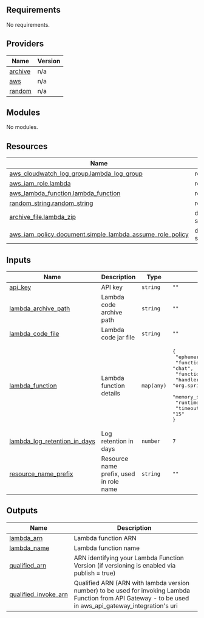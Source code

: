 <!-- BEGIN_TF_DOCS -->
## Requirements

No requirements.

## Providers

| Name | Version |
|------|---------|
| <a name="provider_archive"></a> [archive](#provider\_archive) | n/a |
| <a name="provider_aws"></a> [aws](#provider\_aws) | n/a |
| <a name="provider_random"></a> [random](#provider\_random) | n/a |

## Modules

No modules.

## Resources

| Name | Type |
|------|------|
| [aws_cloudwatch_log_group.lambda_log_group](https://registry.terraform.io/providers/hashicorp/aws/latest/docs/resources/cloudwatch_log_group) | resource |
| [aws_iam_role.lambda](https://registry.terraform.io/providers/hashicorp/aws/latest/docs/resources/iam_role) | resource |
| [aws_lambda_function.lambda_function](https://registry.terraform.io/providers/hashicorp/aws/latest/docs/resources/lambda_function) | resource |
| [random_string.random_string](https://registry.terraform.io/providers/hashicorp/random/latest/docs/resources/string) | resource |
| [archive_file.lambda_zip](https://registry.terraform.io/providers/hashicorp/archive/latest/docs/data-sources/file) | data source |
| [aws_iam_policy_document.simple_lambda_assume_role_policy](https://registry.terraform.io/providers/hashicorp/aws/latest/docs/data-sources/iam_policy_document) | data source |

## Inputs

| Name | Description | Type | Default | Required |
|------|-------------|------|---------|:--------:|
| <a name="input_api_key"></a> [api\_key](#input\_api\_key) | API key | `string` | `""` | no |
| <a name="input_lambda_archive_path"></a> [lambda\_archive\_path](#input\_lambda\_archive\_path) | Lambda code archive path | `string` | `""` | no |
| <a name="input_lambda_code_file"></a> [lambda\_code\_file](#input\_lambda\_code\_file) | Lambda code jar file | `string` | `""` | no |
| <a name="input_lambda_function"></a> [lambda\_function](#input\_lambda\_function) | Lambda function details | `map(any)` | <pre>{<br>  "ephemeral_storage": "512",<br>  "function_name": "chat",<br>  "function_name_variable": "chat",<br>  "handler": "org.springframework.cloud.function.adapter.aws.FunctionInvoker",<br>  "memory_size": "128",<br>  "runtime": "java17",<br>  "timeout": "15"<br>}</pre> | no |
| <a name="input_lambda_log_retention_in_days"></a> [lambda\_log\_retention\_in\_days](#input\_lambda\_log\_retention\_in\_days) | Log retention in days | `number` | `7` | no |
| <a name="input_resource_name_prefix"></a> [resource\_name\_prefix](#input\_resource\_name\_prefix) | Resource name prefix, used in role name | `string` | `""` | no |

## Outputs

| Name | Description |
|------|-------------|
| <a name="output_lambda_arn"></a> [lambda\_arn](#output\_lambda\_arn) | Lambda function ARN |
| <a name="output_lambda_name"></a> [lambda\_name](#output\_lambda\_name) | Lambda function name |
| <a name="output_qualified_arn"></a> [qualified\_arn](#output\_qualified\_arn) | ARN identifying your Lambda Function Version (if versioning is enabled via publish = true) |
| <a name="output_qualified_invoke_arn"></a> [qualified\_invoke\_arn](#output\_qualified\_invoke\_arn) | Qualified ARN (ARN with lambda version number) to be used for invoking Lambda Function from API Gateway - to be used in aws\_api\_gateway\_integration's uri |
<!-- END_TF_DOCS -->